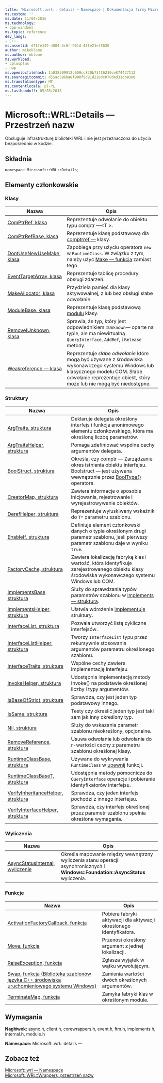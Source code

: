 ```yaml
---
title: 'Microsoft::wrl:: details — Namespace | Dokumentacja firmy Microsoft'
ms.custom: ''
ms.date: 11/04/2016
ms.technology:
- cpp-windows
ms.topic: reference
dev_langs:
- C++
ms.assetid: d71fe149-d804-4c6f-961d-43fe21ef8630
author: mikeblome
ms.author: mblome
ms.workload:
- cplusplus
- uwp
ms.openlocfilehash: 1a038509912c659cc820b73f16210ce874427112
ms.sourcegitcommit: d55ac596ba8f908f5d91d228dc070dad31cb8360
ms.translationtype: MT
ms.contentlocale: pl-PL
ms.lasthandoff: 05/08/2018
---
```

# <a name="microsoftwrldetails-namespace"></a>Microsoft::WRL::Details — Przestrzeń nazw
Obsługuje infrastrukturę biblioteki WRL i nie jest przeznaczona do użycia bezpośrednio w kodzie.  
  
## <a name="syntax"></a>Składnia  
  
```  
namespace Microsoft::WRL::Details;  
```  
  
## <a name="members"></a>Elementy członkowskie  
  
### <a name="classes"></a>Klasy  
  
|Nazwa|Opis|  
|----------|-----------------|  
|[ComPtrRef, klasa](../windows/comptrref-class.md)|Reprezentuje odwołanie do obiektu typu comptr —\<T >.|  
|[ComPtrRefBase, klasa](../windows/comptrrefbase-class.md)|Reprezentuje klasę podstawową dla [comptrref —](../windows/comptrref-class.md) klasy.|  
|[DontUseNewUseMake, klasa](../windows/dontusenewusemake-class.md)|Zapobiega przy użyciu operatora `new` w `RuntimeClass`. W związku z tym, należy użyć [Make — funkcja](../windows/make-function.md) zamiast tego.|  
|[EventTargetArray, klasa](../windows/eventtargetarray-class.md)|Reprezentuje tablicę procedury obsługi zdarzeń.|  
|[MakeAllocator, klasa](../windows/makeallocator-class.md)|Przydziela pamięć dla klasy aktywowalnej, z lub bez obsługi słabe odwołanie.|  
|[ModuleBase, klasa](../windows/modulebase-class.md)|Reprezentuje klasę podstawową [modułu](../windows/module-class.md) klasy.|  
|[RemoveIUnknown, klasa](../windows/removeiunknown-class.md)|Sprawia, że typ, który jest odpowiednikiem `IUnknown`— oparte na typie, ale ma niewirtualną `QueryInterface`, `AddRef`, i `Release` metody.|  
|[Weakreference — klasa](../windows/weakreference-class1.md)|Reprezentuje *słabe odwołanie* które mogą być używane z środowiska wykonawczego systemu Windows lub klasycznego modelu COM. Słabe odwołanie reprezentuje obiekt, który może lub nie mogą być niedostępne.|  
  
### <a name="structures"></a>Struktury  
  
|Nazwa|Opis|  
|----------|-----------------|  
|[ArgTraits, struktura](../windows/argtraits-structure.md)|Deklaruje delegata określony interfejs i funkcja anonimowego elementu członkowskiego, która ma określoną liczbę parametrów.|  
|[ArgTraitsHelper, struktura](../windows/argtraitshelper-structure.md)|Pomaga zdefiniować wspólne cechy argumentów delegata.|  
|[BoolStruct, struktura](../windows/boolstruct-structure.md)|Określa, czy comptr — Zarządzanie okres istnienia obiektu interfejsu. Boolstruct — jest używana wewnętrznie przez [BoolType()](../windows/comptr-operator-microsoft-wrl-details-booltype-operator.md) operatora.|  
|[CreatorMap, struktura](../windows/creatormap-structure.md)|Zawiera informacje o sposobie inicjowania, rejestrowanie i wyrejestrowywanie obiektów.|  
|[DerefHelper, struktura](../windows/derefhelper-structure.md)|Reprezentuje wyłuskiwany wskaźnik do `T*` parametru szablonu.|  
|[EnableIf, struktura](../windows/enableif-structure.md)|Definiuje element członkowski danych o typie określonym drugi parametr szablonu, jeśli pierwszy parametr szablonu daje w wyniku `true`.|  
|[FactoryCache, struktura](../windows/factorycache-structure.md)|Zawiera lokalizację fabrykę klas i wartość, która identyfikuje zarejestrowanego obiektu klasy środowiska wykonawczego systemu Windows lub COM.|  
|[ImplementsBase, struktura](../windows/implementsbase-structure.md)|Służy do sprawdzania typów parametrów szablonu w [Implements — struktura](../windows/implements-structure.md).|  
|[ImplementsHelper, struktura](../windows/implementshelper-structure.md)|Ułatwia wdrożenie [implementuje](../windows/implements-structure.md) struktury.|  
|[InterfaceList, struktura](../windows/interfacelist-structure.md)|Pozwala utworzyć listę cykliczne interfejsów.|  
|[InterfaceListHelper, struktura](../windows/interfacelisthelper-structure.md)|Tworzy `InterfaceList` typu przez rekursywnie stosowania argumentów parametru określonego szablonu.|  
|[InterfaceTraits, struktura](../windows/interfacetraits-structure.md)|Wspólne cechy zawiera implementację interfejsu.|  
|[InvokeHelper, struktura](../windows/invokehelper-structure.md)|Udostępnia implementację metody Invoke() na podstawie określonej liczby i typy argumentów.|  
|[IsBaseOfStrict, struktura](../windows/isbaseofstrict-structure.md)|Sprawdza, czy jest jeden typ podstawowy innego.|  
|[IsSame, struktura](../windows/issame-structure.md)|Testy czy określić jeden typ jest taki sam jak inny określony typ.|  
|[Nil, struktura](../windows/nil-structure.md)|Służy do wskazania parametr szablonu nieokreślony, opcjonalne.|  
|[RemoveReference, struktura](../windows/removereference-structure.md)|Usuwa odwołanie lub odwołanie do r-wartości cechy z parametru szablonu określonej klasy.|  
|[RuntimeClassBase, struktura](../windows/runtimeclassbase-structure.md)|Używane do wykrywania `RuntimeClass` w [upewnij](../windows/make-function.md) funkcji.|  
|[RuntimeClassBaseT, struktura](../windows/runtimeclassbaset-structure.md)|Udostępnia metody pomocnicze do `QueryInterface` operacje i pobieranie identyfikatorów interfejsu.|  
|[VerifyInheritanceHelper, struktura](../windows/verifyinheritancehelper-structure.md)|Sprawdza, czy jeden interfejs pochodzi z innego interfejsu.|  
|[VerifyInterfaceHelper, struktura](../windows/verifyinterfacehelper-structure.md)|Sprawdza, czy interfejs określonej przez parametr szablonu spełnia określone wymagania.|  
  
### <a name="enumerations"></a>Wyliczenia  
  
|Nazwa|Opis|  
|----------|-----------------|  
|[AsyncStatusInternal, wyliczenie](../windows/asyncstatusinternal-enumeration.md)|Określa mapowanie między wewnętrzny wyliczenia stanu operacji asynchronicznych i **Windows::Foundation::AsyncStatus** wyliczenia.|  
  
### <a name="functions"></a>Funkcje  
  
|Nazwa|Opis|  
|----------|-----------------|  
|[ActivationFactoryCallback, funkcja](../windows/activationfactorycallback-function.md)|Pobiera fabryki aktywacji dla aktywacji określonego identyfikatora.|  
|[Move, funkcja](../windows/move-function.md)|Przenosi określony argument z jednej lokalizacji.|  
|[RaiseException, funkcja](../windows/raiseexception-function.md)|Zgłasza wyjątek w wątku wywołującym.|  
|[Swap, funkcja (Biblioteka szablonów języka C++ środowiska uruchomieniowego systemu Windows)](../windows/swap-function-windows-runtime-cpp-template-library.md)|Zamienia wartości dwóch określonych argumentów.|  
|[TerminateMap, funkcja](../windows/terminatemap-function.md)|Zamyka fabryki klas w określonym module.|  
  
## <a name="requirements"></a>Wymagania  
 **Nagłówek:** async.h, client.h, corewrappers.h, event.h, ftm.h, implements.h, internal.h, module.h  
  
 **Namespace:** Microsoft::wrl:: details —  
  
## <a name="see-also"></a>Zobacz też  
 [Microsoft::wrl — Namespace](../windows/microsoft-wrl-namespace.md)   
 [Microsoft::WRL::Wrappers, przestrzeń nazw](../windows/microsoft-wrl-wrappers-namespace.md)